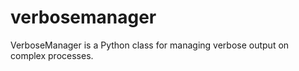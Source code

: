 # verbosemanager
VerboseManager is a Python class for managing verbose output on complex processes.
